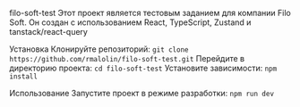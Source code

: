 filo-soft-test
Этот проект является тестовым заданием для компании Filo Soft. Он создан с использованием React, TypeScript, Zustand и tanstack/react-query

Установка
Клонируйте репозиторий:
```git clone https://github.com/rmalolin/filo-soft-test.git```
Перейдите в директорию проекта:
```cd filo-soft-test```
Установите зависимости:
```npm install```

Использование
Запустите проект в режиме разработки:
```npm run dev```
